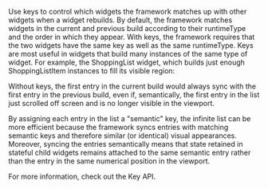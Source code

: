 Use keys to control which widgets the framework matches up
with other widgets when a widget rebuilds. By default, the
framework matches widgets in the current and previous build
according to their runtimeType and the order in which they appear.
With keys, the framework requires that the two widgets have
the same key as well as the same runtimeType.
Keys are most useful in widgets that build many instances of
the same type of widget. For example, the ShoppingList widget,
which builds just enough ShoppingListItem instances to
fill its visible region:


Without keys, the first entry in the current build
   would always sync with the first entry in the previous build,
   even if, semantically, the first entry in the list just
   scrolled off screen and is no longer visible in the viewport.


By assigning each entry in the list a "semantic" key,
   the infinite list can be more efficient because the
   framework syncs entries with matching semantic keys
   and therefore similar (or identical) visual appearances.
   Moreover, syncing the entries semantically means that
   state retained in stateful child widgets remains attached
   to the same semantic entry rather than the entry in the
   same numerical position in the viewport.


For more information, check out the Key API.
